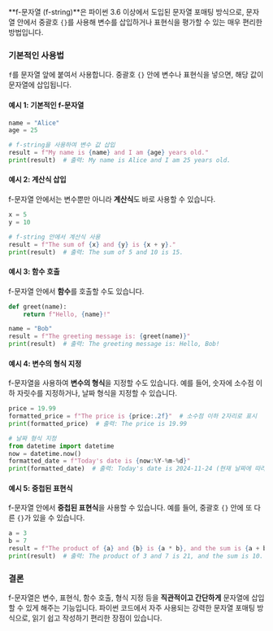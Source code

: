 **f-문자열 (f-string)**은 파이썬 3.6 이상에서 도입된 문자열 포매팅 방식으로, 문자열 안에서 중괄호 `{}`를 사용해 변수를 삽입하거나 표현식을 평가할 수 있는 매우 편리한 방법입니다.

### 기본적인 사용법

`f`를 문자열 앞에 붙여서 사용합니다. 중괄호 `{}` 안에 변수나 표현식을 넣으면, 해당 값이 문자열에 삽입됩니다.

#### 예시 1: 기본적인 f-문자열
```python
name = "Alice"
age = 25

# f-string을 사용하여 변수 값 삽입
result = f"My name is {name} and I am {age} years old."
print(result)  # 출력: My name is Alice and I am 25 years old.
```

#### 예시 2: 계산식 삽입
f-문자열 안에서는 변수뿐만 아니라 **계산식**도 바로 사용할 수 있습니다.

```python
x = 5
y = 10

# f-string 안에서 계산식 사용
result = f"The sum of {x} and {y} is {x + y}."
print(result)  # 출력: The sum of 5 and 10 is 15.
```

#### 예시 3: 함수 호출
f-문자열 안에서 **함수**를 호출할 수도 있습니다.

```python
def greet(name):
    return f"Hello, {name}!"

name = "Bob"
result = f"The greeting message is: {greet(name)}"
print(result)  # 출력: The greeting message is: Hello, Bob!
```

#### 예시 4: 변수의 형식 지정
f-문자열을 사용하여 **변수의 형식**을 지정할 수도 있습니다. 예를 들어, 숫자에 소수점 이하 자릿수를 지정하거나, 날짜 형식을 지정할 수 있습니다.

```python
price = 19.99
formatted_price = f"The price is {price:.2f}"  # 소수점 이하 2자리로 표시
print(formatted_price)  # 출력: The price is 19.99

# 날짜 형식 지정
from datetime import datetime
now = datetime.now()
formatted_date = f"Today's date is {now:%Y-%m-%d}"
print(formatted_date)  # 출력: Today's date is 2024-11-24 (현재 날짜에 따라 다름)
```

#### 예시 5: 중첩된 표현식
f-문자열 안에서 **중첩된 표현식**을 사용할 수 있습니다. 예를 들어, 중괄호 `{}` 안에 또 다른 `{}`가 있을 수 있습니다.

```python
a = 3
b = 7
result = f"The product of {a} and {b} is {a * b}, and the sum is {a + b}."
print(result)  # 출력: The product of 3 and 7 is 21, and the sum is 10.
```

### 결론

f-문자열은 변수, 표현식, 함수 호출, 형식 지정 등을 **직관적이고 간단하게** 문자열에 삽입할 수 있게 해주는 기능입니다. 파이썬 코드에서 자주 사용되는 강력한 문자열 포매팅 방식으로, 읽기 쉽고 작성하기 편리한 장점이 있습니다.